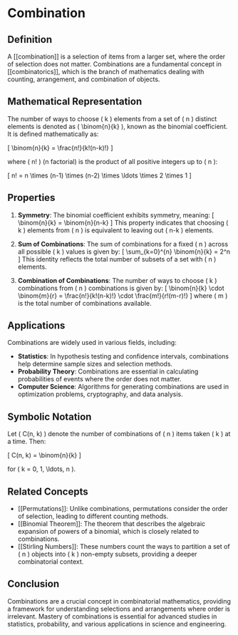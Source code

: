 
# Combination

## Definition
A [[combination]] is a selection of items from a larger set, where the order of selection does not matter. Combinations are a fundamental concept in [[combinatorics]], which is the branch of mathematics dealing with counting, arrangement, and combination of objects.

## Mathematical Representation
The number of ways to choose \( k \) elements from a set of \( n \) distinct elements is denoted as \( \binom{n}{k} \), known as the binomial coefficient. It is defined mathematically as:

\[
\binom{n}{k} = \frac{n!}{k!(n-k)!}
\]

where \( n! \) (n factorial) is the product of all positive integers up to \( n \):

\[
n! = n \times (n-1) \times (n-2) \times \ldots \times 2 \times 1
\]

## Properties
1. **Symmetry**: The binomial coefficient exhibits symmetry, meaning:
   \[
   \binom{n}{k} = \binom{n}{n-k}
   \]
   This property indicates that choosing \( k \) elements from \( n \) is equivalent to leaving out \( n-k \) elements.

2. **Sum of Combinations**: The sum of combinations for a fixed \( n \) across all possible \( k \) values is given by:
   \[
   \sum_{k=0}^{n} \binom{n}{k} = 2^n
   \]
   This identity reflects the total number of subsets of a set with \( n \) elements.

3. **Combination of Combinations**: The number of ways to choose \( k \) combinations from \( n \) combinations is given by:
   \[
   \binom{n}{k} \cdot \binom{m}{r} = \frac{n!}{k!(n-k)!} \cdot \frac{m!}{r!(m-r)!}
   \]
   where \( m \) is the total number of combinations available.

## Applications
Combinations are widely used in various fields, including:

- **Statistics**: In hypothesis testing and confidence intervals, combinations help determine sample sizes and selection methods.
- **Probability Theory**: Combinations are essential in calculating probabilities of events where the order does not matter.
- **Computer Science**: Algorithms for generating combinations are used in optimization problems, cryptography, and data analysis.

## Symbolic Notation
Let \( C(n, k) \) denote the number of combinations of \( n \) items taken \( k \) at a time. Then:

\[
C(n, k) = \binom{n}{k}
\]

for \( k = 0, 1, \ldots, n \).

## Related Concepts
- [[Permutations]]: Unlike combinations, permutations consider the order of selection, leading to different counting methods.
- [[Binomial Theorem]]: The theorem that describes the algebraic expansion of powers of a binomial, which is closely related to combinations.
- [[Stirling Numbers]]: These numbers count the ways to partition a set of \( n \) objects into \( k \) non-empty subsets, providing a deeper combinatorial context.

## Conclusion
Combinations are a crucial concept in combinatorial mathematics, providing a framework for understanding selections and arrangements where order is irrelevant. Mastery of combinations is essential for advanced studies in statistics, probability, and various applications in science and engineering.
